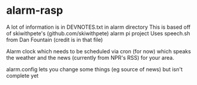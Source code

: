 # alarm-rasp
A lot of information is in DEVNOTES.txt in alarm directory
This is based off of skiwithpete's (github.com/skiwithpete) alarm pi project
Uses speech.sh from Dan Fountain (credit is in that file)

Alarm clock which needs to be scheduled via cron (for now) which speaks the weather and the news (currently from NPR's RSS) for your area.

alarm.config lets you change some things (eg source of news) but isn't complete yet

